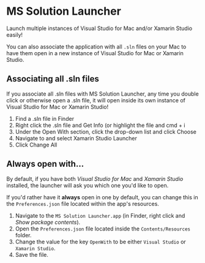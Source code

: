 # MS Solution Launcher

Launch multiple instances of Visual Studio for Mac and/or Xamarin Studio easily!

You can also associate the application with all `.sln` files on your Mac to have them open in a new instance of Visual Studio for Mac or Xamarin Studio.


## Associating all .sln files
If you associate all .sln files with MS Solution Launcher, any time you double click or otherwise open a .sln file, it will open inside its own instance of Visual Studio for Mac or Xamarin Studio!

 1. Find a .sln file in Finder
 2. Right click the .sln file and Get Info (or highlight the file and cmd + i
 3. Under the Open With section, click the drop-down list and click Choose
 4. Navigate to and select Xamarin Studio Launcher
 5. Click Change All
 
 
## Always open with...

By default, if you have both _Visual Studio for Mac_ and _Xamarin Studio_ installed, the launcher will ask you which one you'd like to open.  

If you'd rather have it **always** open in one by default, you can change this in the `Preferences.json` file located within the app's resources.

 1. Navigate to the `MS Solution Launcher.app` (in Finder, right click and _Show package contents_).
 2. Open the `Preferences.json` file located inside the `Contents/Resources` folder.
 3. Change the value for the key `OpenWith` to be either `Visual Studio` or `Xamarin Studio`.
 4. Save the file.
 
 
